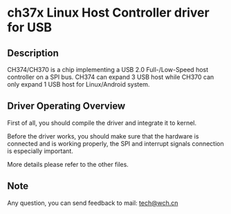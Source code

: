 # ch37x Linux Host Controller driver for USB

## Description

CH374/CH370 is a chip implementing a USB 2.0 Full-/Low-Speed host controller on a SPI bus. CH374 can expand 3 USB host while CH370 can only expand 1 USB host for Linux/Android system.

## Driver Operating Overview

First of all, you should compile the driver and integrate it to kernel.

Before the driver works, you should make sure that the hardware is connected and is working properly, the SPI and interrupt signals connection is especially important.

More details please refer to the other files.

## Note

Any question, you can send feedback to mail: [tech@wch.cn](mailto:tech@wch.cn)